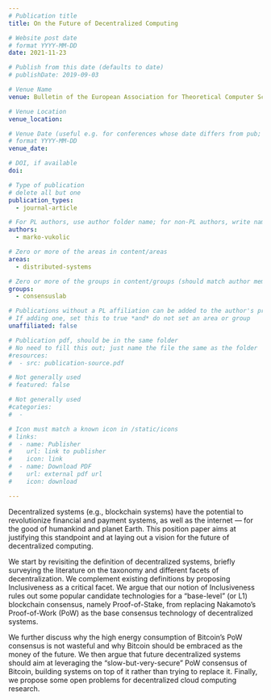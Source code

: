 ```yaml
---
# Publication title
title: On the Future of Decentralized Computing

# Website post date
# format YYYY-MM-DD
date: 2021-11-23

# Publish from this date (defaults to date)
# publishDate: 2019-09-03

# Venue Name
venue: Bulletin of the European Association for Theoretical Computer Science

# Venue Location
venue_location:

# Venue Date (useful e.g. for conferences whose date differs from pub; defaults to date)
# format YYYY-MM-DD
venue_date:

# DOI, if available
doi:

# Type of publication
# delete all but one
publication_types:
  - journal-article

# For PL authors, use author folder name; for non-PL authors, write name as in paper within ""
authors:
  - marko-vukolic

# Zero or more of the areas in content/areas
areas:
  - distributed-systems

# Zero or more of the groups in content/groups (should match author membership)
groups:
  - consensuslab

# Publications without a PL affiliation can be added to the author's profile without showing up elsewhere
# If adding one, set this to true *and* do not set an area or group
unaffiliated: false

# Publication pdf, should be in the same folder
# No need to fill this out; just name the file the same as the folder
#resources:
#  - src: publication-source.pdf

# Not generally used
# featured: false

# Not generally used
#categories:
#  -

# Icon must match a known icon in /static/icons
# links:
#  - name: Publisher
#    url: link to publisher
#    icon: link
#  - name: Download PDF
#    url: external pdf url
#    icon: download

---
```


Decentralized systems (e.g., blockchain systems) have the potential to revolutionize financial and payment systems, as well as the internet — for the good of humankind and planet Earth. This position paper aims at justifying this standpoint and at laying out a vision for the future of decentralized computing.

We start by revisiting the definition of decentralized systems, briefly surveying the literature on the taxonomy and different facets of decentralization. We complement existing definitions by proposing Inclusiveness as a critical facet. We argue that our notion of Inclusiveness rules out some popular candidate technologies for a “base-level” (or L1) blockchain consensus, namely Proof-of-Stake, from replacing Nakamoto’s Proof-of-Work (PoW) as the base consensus technology of decentralized systems.

We further discuss why the high energy consumption of Bitcoin’s PoW consensus is not wasteful and why Bitcoin should be embraced as the money of the future. We then argue that future decentralized systems should aim at leveraging the “slow-but-very-secure” PoW consensus of Bitcoin, building systems on top of it rather than trying to replace it. Finally, we propose some open problems for decentralized cloud computing research.
